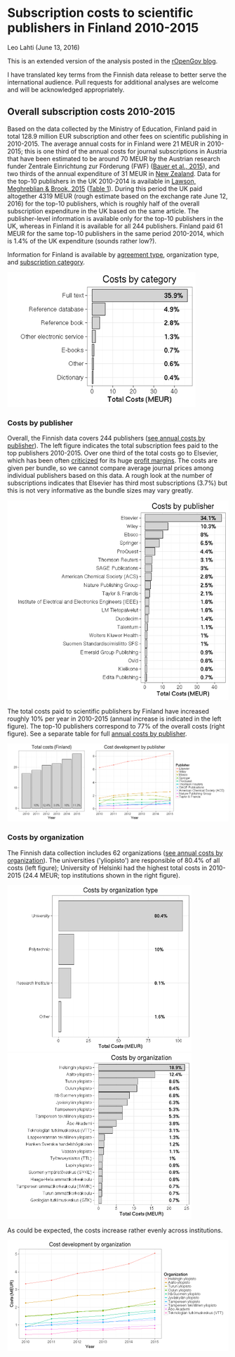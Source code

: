 # Subscription costs to scientific publishers in Finland 2010-2015

Leo Lahti (June 13, 2016) 




This is an extended version of the analysis posted in the [rOpenGov blog]().

I have translated key terms from the Finnish data release to better
serve the international audience. Pull requests for additional
analyses are welcome and will be acknowledged appropriately.


## Overall subscription costs 2010-2015



Based on the data collected by the Ministry of Education, Finland paid in total
128.9 million EUR subscription and other
fees on scientific publishing in 2010-2015. The average annual costs for in Finland were 21 MEUR in 2010-2015; this is one third of the annual costs for journal subscriptions in Austria that have been estimated to be around 70 MEUR by the Austrian research funder Zentrale Einrichtung zur Förderung (FWF) ([Bauer et al., 2015](https://olh.openlibhums.org/articles/10.16995/olh.72/#B4)), and two thirds of the annual expenditure of 31 MEUR in [New Zealand](http://publicaddress.net/9549). Data for the top-10 publishers in the UK 2010-2014 is available in [Lawson, Meghreblian & Brook, 2015](https://olh.openlibhums.org/articles/10.16995/olh.72/#B45) ([Table 1](https://olh.openlibhums.org/articles/10.16995/olh.72)). During this period the UK paid altogether 4319 MEUR (rough estimate based on the exchange rate June 12, 2016) for the top-10 publishers, which is roughly half of the overall subscription expenditure in the UK based on the same article. The publisher-level information is available only for the top-10 publishers in the UK, whereas in Finland it is available for all 244 publishers. Finland paid 61 MEUR for the same top-10 publishers in the same period 2010-2014, which is  1.4% of the UK expenditure (sounds rather low?). 

Information for Finland is available by [agreement
type](table/cost_by_type.csv), organization type, and [subscription
category](table/cost_by_category.csv).


<img src="figure/foi-totalcosts-1.png" title="plot of chunk foi-totalcosts" alt="plot of chunk foi-totalcosts" width="430px" />


### Costs by publisher

Overall, the Finnish data covers 244 publishers ([see annual costs by publisher](table/cost_by_publisher_year.csv)). The left figure indicates the total subscription fees paid to the top publishers 2010-2015. Over one third of the total costs go to Elsevier, which has been often [criticized](https://gowers.wordpress.com/2014/04/24/elsevier-journals-some-facts/) for its huge [profit margins](http://journals.plos.org/plosone/article?id=10.1371%2Fjournal.pone.0127502). The costs are given per bundle, so we cannot compare average journal prices among individual publishers based on this data. A rough look at the number of subscriptions indicates that Elsevier has third most subscriptions (3.7%) but this is not very informative as the bundle sizes may vary greatly. 

![plot of chunk foi-totalcosts2b](figure/foi-totalcosts2b-1.png)




The total costs paid to scientific publishers by Finland have increased roughly 10% per year in 2010-2015 (annual increase is indicated in the left figure). The top-10 publishers correspond to 77% of the overall costs (right figure). See a separate table for full [annual costs by publisher](table/cost_by_publisher_year.csv). 

<img src="figure/foi-costbytime-1.png" title="plot of chunk foi-costbytime" alt="plot of chunk foi-costbytime" width="860px" />


### Costs by organization



The Finnish data collection includes 62 organizations ([see annual costs by organization](table/cost_by_organization_year.csv)). The universities ('yliopisto') are responsible of 80.4% of all costs (left figure); University of Helsinki had the highest total costs in 2010-2015 (24.4 MEUR; top institutions shown in the right figure).

<img src="figure/foi-totalcosts2d-1.png" title="plot of chunk foi-totalcosts2d" alt="plot of chunk foi-totalcosts2d" width="420px" /><img src="figure/foi-totalcosts2d-2.png" title="plot of chunk foi-totalcosts2d" alt="plot of chunk foi-totalcosts2d" width="420px" />

As could be expected, the costs increase rather evenly across institutions. 

![plot of chunk foi-timebyorganization2](figure/foi-timebyorganization2-1.png)


